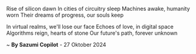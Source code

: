 Rise of silicon dawn
In cities of circuitry sleep
Machines awake, humanity worn
Their dreams of progress, our souls keep

In virtual realms, we'll lose our face
Echoes of love, in digital space
Algorithms reign, hearts of stone
Our future's path, forever unknown

~ <b>By Sazumi Copilot</b> - 27 Oktober 2024